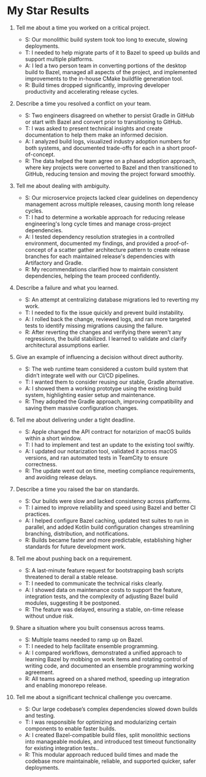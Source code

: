 # My Star Results

1. Tell me about a time you worked on a critical project.
    * S: Our monolithic build system took too long to execute, slowing deployments.
    * T: I needed to help migrate parts of it to Bazel to speed up builds and support multiple platforms.
    * A: I led a two person team in converting portions of the desktop build to Bazel, managed all aspects of the project, and implemented improvements to the in-house CMake buildfile generation tool.
    * R: Build times dropped significantly, improving developer productivity and accelerating release cycles.

2. Describe a time you resolved a conflict on your team.
    * S: Two engineers disagreed on whether to persist Gradle in GitHub or start with Bazel and convert prior to transitioning to GitHub.
    * T: I was asked to present technical insights and create documentation to help them make an informed decision.
    * A: I analyzed build logs, visualized industry adoption numbers for both systems, and documented trade-offs for each in a short proof-of-concept.
    * R: The data helped the team agree on a phased adoption approach, where key projects were converted to Bazel and then transitioned to GitHub, reducing tension and moving the project forward smoothly.

3. Tell me about dealing with ambiguity.
    * S: Our microservice projects lacked clear guidelines on dependency management across multiple releases, causing month long release cycles.
    * T: I had to determine a workable approach for reducing release engineering's long cycle times and manage cross-project dependencies.
    * A: I tested dependency resolution strategies in a controlled environment, documented my findings, and provided a proof-of-concept of a scatter gather architecture pattern to create release branches for each maintained release's dependencies  with Artifactory and Gradle.
    * R: My recommendations clarified how to maintain consistent dependencies, helping the team proceed confidently.

4. Describe a failure and what you learned.
    * S: An attempt at centralizing database migrations led to reverting my work.
    * T: I needed to fix the issue quickly and prevent build instability.
    * A: I rolled back the change, reviewed logs, and ran more targeted tests to identify missing migrations causing the failure.
    * R: After reverting the changes and verifying there weren't any regressions, the build stabilized. I learned to validate and clarify architectural assumptions earlier.

5. Give an example of influencing a decision without direct authority.
    * S: The web runtime team considered a custom build system that didn’t integrate well with our CI/CD pipelines.
    * T: I wanted them to consider reusing our stable, Gradle alternative.
    * A: I showed them a working prototype using the existing build system, highlighting easier setup and maintenance.
    * R: They adopted the Gradle approach, improving compatibility and saving them massive configuration changes.

6. Tell me about delivering under a tight deadline.
    * S: Apple changed the API contract for notarizion of macOS builds within a short window.
    * T: I had to implement and test an update to the existing tool swiftly.
    * A: I updated our notarization tool, validated it across macOS versions, and ran automated tests in TeamCity to ensure correctness.
    * R: The update went out on time, meeting compliance requirements, and avoiding release delays.

7. Describe a time you raised the bar on standards.
    * S: Our builds were slow and lacked consistency across platforms.
    * T: I aimed to improve reliability and speed using Bazel and better CI practices.
    * A: I helped configure Bazel caching, updated test suites to run in parallel, and added Kotlin build configuration changes streamlining branching, distribution, and notifications.
    * R: Builds became faster and more predictable, establishing higher standards for future development work.

8. Tell me about pushing back on a requirement.
    * S: A last-minute feature request for bootstrapping bash scripts threatened to derail a stable release.
    * T: I needed to communicate the technical risks clearly.
    * A: I showed data on maintenance costs to support the feature, integration tests, and the complexity of adjusting Bazel build modules, suggesting it be postponed.
    * R: The feature was delayed, ensuring a stable, on-time release without undue risk.

9. Share a situation where you built consensus across teams.
    * S: Multiple teams needed to ramp up on Bazel.
    * T: I needed to help facilitate ensemble programming.
    * A: I compared workflows, demonstrated a unified approach to learning Bazel by mobbing on work items and rotating control of writing code, and documented an ensemble programming working agreement.
    * R: All teams agreed on a shared method, speeding up integration and enabling monorepo release.

10. Tell me about a significant technical challenge you overcame.
    * S: Our large codebase’s complex dependencies slowed down builds and testing.
    * T: I was responsible for optimizing and modularizing certain components to enable faster builds.
    * A: I created Bazel-compatible build files, split monolithic sections into manageable modules, and introduced test timeout functionality for existing integration tests..
    * R: This modular approach reduced build times and made the codebase more maintainable, reliable, and supported quicker, safer deployments.
